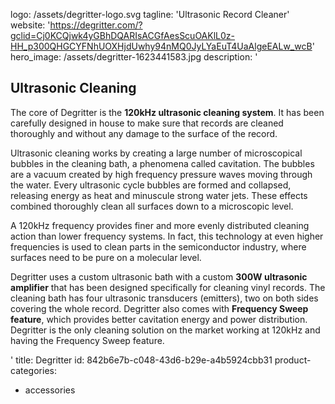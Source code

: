 logo: /assets/degritter-logo.svg
tagline: 'Ultrasonic Record Cleaner'
website: 'https://degritter.com/?gclid=Cj0KCQjwk4yGBhDQARIsACGfAesScuOAKlL0z-HH_p300QHGCYFNhUOXHjdUwhy94nMQ0JyLYaEuT4UaAlgeEALw_wcB'
hero_image: /assets/degritter-1623441583.jpg
description: '<h2>Ultrasonic Cleaning</h2><p>The core of Degritter is the&nbsp;<strong>120kHz ultrasonic cleaning system</strong>. It has been carefully designed in house to make sure that records are cleaned thoroughly and without any damage to the surface of the record.</p><p>Ultrasonic cleaning works by creating a large number of microscopical bubbles in the cleaning bath, a phenomena called cavitation. The bubbles are a vacuum created by high frequency pressure waves moving through the water. Every ultrasonic cycle bubbles are formed and collapsed, releasing energy as heat and minuscule strong water jets. These effects combined thoroughly clean all surfaces down to a microscopic level.</p><p>A 120kHz frequency provides finer and more evenly distributed cleaning action than lower frequency systems. In fact, this technology at even higher frequencies is used to clean parts in the semiconductor industry, where surfaces need to be pure on a molecular level.</p><p>Degritter uses a custom ultrasonic bath with a custom&nbsp;<strong>300W ultrasonic amplifier</strong>&nbsp;that has been designed specifically for cleaning vinyl records. The cleaning bath has four ultrasonic transducers (emitters), two on both sides covering the whole record. Degritter also comes with&nbsp;<strong>Frequency Sweep feature</strong>, which provides better cavitation energy and power distribution. Degritter is the only cleaning solution on the market working at 120kHz and having the Frequency Sweep feature.</p>'
title: Degritter
id: 842b6e7b-c048-43d6-b29e-a4b5924cbb31
product-categories:
  - accessories

